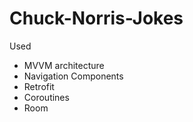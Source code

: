 # Chuck-Norris-Jokes

Used

- MVVM architecture 
- Navigation Components
- Retrofit
- Coroutines
- Room
